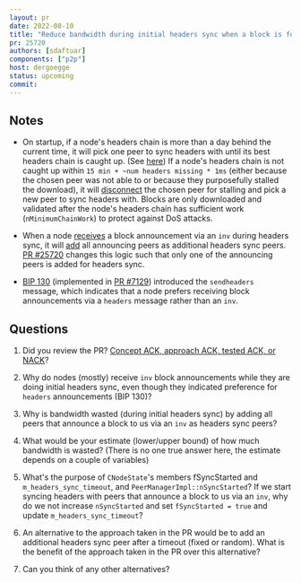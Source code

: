 ```yaml
---
layout: pr
date: 2022-08-10
title: "Reduce bandwidth during initial headers sync when a block is found"
pr: 25720
authors: [sdaftuar]
components: ["p2p"]
host: dergoegge
status: upcoming
commit:
---
```


## Notes

- On startup, if a node's headers chain is more than a day behind the current
  time, it will pick one peer to sync headers with until its best headers chain
  is caught up. (See
  [here](https://github.com/bitcoin/bitcoin/blob/92f6461cfd39fff2fc885dd623fa47e7d8d53827/src/net_processing.cpp#L4889-L4913))
  If a node's headers chain is not caught up within `15 min + ~num headers
  missing * 1ms` (either because the chosen peer was not able to or because
  they purposefully stalled the download), it will
  [disconnect](https://github.com/bitcoin/bitcoin/blob/92f6461cfd39fff2fc885dd623fa47e7d8d53827/src/net_processing.cpp#L5223-L5254)
  the chosen peer for stalling and pick a new peer to sync headers with. Blocks
  are only downloaded and validated after the node's headers chain has
  sufficient work (`nMinimumChainWork`) to protect against DoS attacks.

- When a node
  [receives](https://github.com/bitcoin/bitcoin/blob/92f6461cfd39fff2fc885dd623fa47e7d8d53827/src/net_processing.cpp#L3236-L3248)
  a block announcement via an `inv` during headers sync, it will
  [add](https://github.com/bitcoin/bitcoin/blob/92f6461cfd39fff2fc885dd623fa47e7d8d53827/src/net_processing.cpp#L3268-L3274)
  all announcing peers as additional headers sync peers.  [PR
  #25720](https://github.com/bitcoin/bitcoin/pull/25720) changes this logic
  such that only one of the announcing peers is added for headers sync.

- [BIP 130](https://github.com/bitcoin/bips/blob/master/bip-0130.mediawiki)
  (implemented in [PR #7129](https://github.com/bitcoin/bitcoin/pull/7129))
  introduced the `sendheaders` message, which indicates that a node prefers
  receiving block announcements via a `headers` message rather than an `inv`.

## Questions

1. Did you review the PR? [Concept ACK, approach ACK, tested ACK, or
   NACK](https://github.com/bitcoin/bitcoin/blob/master/CONTRIBUTING.md#peer-review)?

2. Why do nodes (mostly) receive `inv` block announcements while they are doing
   initial headers sync, even though they indicated preference for `headers`
   announcements (BIP 130)?

3. Why is bandwidth wasted (during initial headers sync) by adding all peers
   that announce a block to us via an `inv` as headers sync peers?

4. What would be your estimate (lower/upper bound) of how much bandwidth is
   wasted? (There is no one true answer here, the estimate depends on a couple
   of variables)

5. What's the purpose of `CNodeState`'s members fSyncStarted and
   `m_headers_sync_timeout`, and `PeerManagerImpl::nSyncStarted`? If we start
   syncing headers with peers that announce a block to us via an `inv`, why do
   we not increase `nSyncStarted` and set `fSyncStarted = true` and update
   `m_headers_sync_timeout`?

6. An alternative to the approach taken in the PR would be to add an additional
   headers sync peer after a timeout (fixed or random). What is the benefit of
   the approach taken in the PR over this alternative?

7. Can you think of any other alternatives?

<!-- TODO: After meeting, uncomment and add meeting log between the irc tags
## Meeting Log

{% irc %}
{% endirc %}
-->
